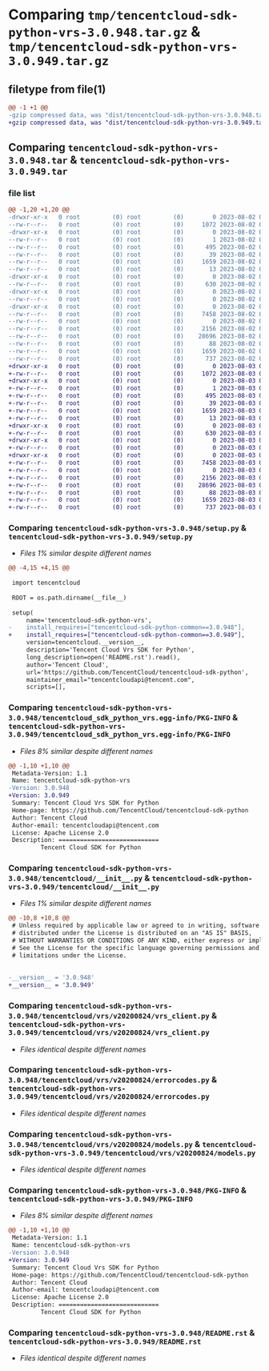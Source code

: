 # Comparing `tmp/tencentcloud-sdk-python-vrs-3.0.948.tar.gz` & `tmp/tencentcloud-sdk-python-vrs-3.0.949.tar.gz`

## filetype from file(1)

```diff
@@ -1 +1 @@
-gzip compressed data, was "dist/tencentcloud-sdk-python-vrs-3.0.948.tar", last modified: Wed Aug  2 00:41:33 2023, max compression
+gzip compressed data, was "dist/tencentcloud-sdk-python-vrs-3.0.949.tar", last modified: Thu Aug  3 00:38:31 2023, max compression
```

## Comparing `tencentcloud-sdk-python-vrs-3.0.948.tar` & `tencentcloud-sdk-python-vrs-3.0.949.tar`

### file list

```diff
@@ -1,20 +1,20 @@
-drwxr-xr-x   0 root         (0) root         (0)        0 2023-08-02 00:41:33.000000 tencentcloud-sdk-python-vrs-3.0.948/
--rw-r--r--   0 root         (0) root         (0)     1072 2023-08-02 00:41:33.000000 tencentcloud-sdk-python-vrs-3.0.948/setup.py
-drwxr-xr-x   0 root         (0) root         (0)        0 2023-08-02 00:41:33.000000 tencentcloud-sdk-python-vrs-3.0.948/tencentcloud_sdk_python_vrs.egg-info/
--rw-r--r--   0 root         (0) root         (0)        1 2023-08-02 00:41:33.000000 tencentcloud-sdk-python-vrs-3.0.948/tencentcloud_sdk_python_vrs.egg-info/dependency_links.txt
--rw-r--r--   0 root         (0) root         (0)      495 2023-08-02 00:41:33.000000 tencentcloud-sdk-python-vrs-3.0.948/tencentcloud_sdk_python_vrs.egg-info/SOURCES.txt
--rw-r--r--   0 root         (0) root         (0)       39 2023-08-02 00:41:33.000000 tencentcloud-sdk-python-vrs-3.0.948/tencentcloud_sdk_python_vrs.egg-info/requires.txt
--rw-r--r--   0 root         (0) root         (0)     1659 2023-08-02 00:41:33.000000 tencentcloud-sdk-python-vrs-3.0.948/tencentcloud_sdk_python_vrs.egg-info/PKG-INFO
--rw-r--r--   0 root         (0) root         (0)       13 2023-08-02 00:41:33.000000 tencentcloud-sdk-python-vrs-3.0.948/tencentcloud_sdk_python_vrs.egg-info/top_level.txt
-drwxr-xr-x   0 root         (0) root         (0)        0 2023-08-02 00:41:33.000000 tencentcloud-sdk-python-vrs-3.0.948/tencentcloud/
--rw-r--r--   0 root         (0) root         (0)      630 2023-08-02 00:41:33.000000 tencentcloud-sdk-python-vrs-3.0.948/tencentcloud/__init__.py
-drwxr-xr-x   0 root         (0) root         (0)        0 2023-08-02 00:41:33.000000 tencentcloud-sdk-python-vrs-3.0.948/tencentcloud/vrs/
--rw-r--r--   0 root         (0) root         (0)        0 2023-08-02 00:41:33.000000 tencentcloud-sdk-python-vrs-3.0.948/tencentcloud/vrs/__init__.py
-drwxr-xr-x   0 root         (0) root         (0)        0 2023-08-02 00:41:33.000000 tencentcloud-sdk-python-vrs-3.0.948/tencentcloud/vrs/v20200824/
--rw-r--r--   0 root         (0) root         (0)     7458 2023-08-02 00:41:33.000000 tencentcloud-sdk-python-vrs-3.0.948/tencentcloud/vrs/v20200824/vrs_client.py
--rw-r--r--   0 root         (0) root         (0)        0 2023-08-02 00:41:33.000000 tencentcloud-sdk-python-vrs-3.0.948/tencentcloud/vrs/v20200824/__init__.py
--rw-r--r--   0 root         (0) root         (0)     2156 2023-08-02 00:41:33.000000 tencentcloud-sdk-python-vrs-3.0.948/tencentcloud/vrs/v20200824/errorcodes.py
--rw-r--r--   0 root         (0) root         (0)    28696 2023-08-02 00:41:33.000000 tencentcloud-sdk-python-vrs-3.0.948/tencentcloud/vrs/v20200824/models.py
--rw-r--r--   0 root         (0) root         (0)       88 2023-08-02 00:41:33.000000 tencentcloud-sdk-python-vrs-3.0.948/setup.cfg
--rw-r--r--   0 root         (0) root         (0)     1659 2023-08-02 00:41:33.000000 tencentcloud-sdk-python-vrs-3.0.948/PKG-INFO
--rw-r--r--   0 root         (0) root         (0)      737 2023-08-02 00:41:33.000000 tencentcloud-sdk-python-vrs-3.0.948/README.rst
+drwxr-xr-x   0 root         (0) root         (0)        0 2023-08-03 00:38:31.000000 tencentcloud-sdk-python-vrs-3.0.949/
+-rw-r--r--   0 root         (0) root         (0)     1072 2023-08-03 00:38:31.000000 tencentcloud-sdk-python-vrs-3.0.949/setup.py
+drwxr-xr-x   0 root         (0) root         (0)        0 2023-08-03 00:38:31.000000 tencentcloud-sdk-python-vrs-3.0.949/tencentcloud_sdk_python_vrs.egg-info/
+-rw-r--r--   0 root         (0) root         (0)        1 2023-08-03 00:38:31.000000 tencentcloud-sdk-python-vrs-3.0.949/tencentcloud_sdk_python_vrs.egg-info/dependency_links.txt
+-rw-r--r--   0 root         (0) root         (0)      495 2023-08-03 00:38:31.000000 tencentcloud-sdk-python-vrs-3.0.949/tencentcloud_sdk_python_vrs.egg-info/SOURCES.txt
+-rw-r--r--   0 root         (0) root         (0)       39 2023-08-03 00:38:31.000000 tencentcloud-sdk-python-vrs-3.0.949/tencentcloud_sdk_python_vrs.egg-info/requires.txt
+-rw-r--r--   0 root         (0) root         (0)     1659 2023-08-03 00:38:31.000000 tencentcloud-sdk-python-vrs-3.0.949/tencentcloud_sdk_python_vrs.egg-info/PKG-INFO
+-rw-r--r--   0 root         (0) root         (0)       13 2023-08-03 00:38:31.000000 tencentcloud-sdk-python-vrs-3.0.949/tencentcloud_sdk_python_vrs.egg-info/top_level.txt
+drwxr-xr-x   0 root         (0) root         (0)        0 2023-08-03 00:38:31.000000 tencentcloud-sdk-python-vrs-3.0.949/tencentcloud/
+-rw-r--r--   0 root         (0) root         (0)      630 2023-08-03 00:38:31.000000 tencentcloud-sdk-python-vrs-3.0.949/tencentcloud/__init__.py
+drwxr-xr-x   0 root         (0) root         (0)        0 2023-08-03 00:38:31.000000 tencentcloud-sdk-python-vrs-3.0.949/tencentcloud/vrs/
+-rw-r--r--   0 root         (0) root         (0)        0 2023-08-03 00:38:31.000000 tencentcloud-sdk-python-vrs-3.0.949/tencentcloud/vrs/__init__.py
+drwxr-xr-x   0 root         (0) root         (0)        0 2023-08-03 00:38:31.000000 tencentcloud-sdk-python-vrs-3.0.949/tencentcloud/vrs/v20200824/
+-rw-r--r--   0 root         (0) root         (0)     7458 2023-08-03 00:38:31.000000 tencentcloud-sdk-python-vrs-3.0.949/tencentcloud/vrs/v20200824/vrs_client.py
+-rw-r--r--   0 root         (0) root         (0)        0 2023-08-03 00:38:31.000000 tencentcloud-sdk-python-vrs-3.0.949/tencentcloud/vrs/v20200824/__init__.py
+-rw-r--r--   0 root         (0) root         (0)     2156 2023-08-03 00:38:31.000000 tencentcloud-sdk-python-vrs-3.0.949/tencentcloud/vrs/v20200824/errorcodes.py
+-rw-r--r--   0 root         (0) root         (0)    28696 2023-08-03 00:38:31.000000 tencentcloud-sdk-python-vrs-3.0.949/tencentcloud/vrs/v20200824/models.py
+-rw-r--r--   0 root         (0) root         (0)       88 2023-08-03 00:38:31.000000 tencentcloud-sdk-python-vrs-3.0.949/setup.cfg
+-rw-r--r--   0 root         (0) root         (0)     1659 2023-08-03 00:38:31.000000 tencentcloud-sdk-python-vrs-3.0.949/PKG-INFO
+-rw-r--r--   0 root         (0) root         (0)      737 2023-08-03 00:38:31.000000 tencentcloud-sdk-python-vrs-3.0.949/README.rst
```

### Comparing `tencentcloud-sdk-python-vrs-3.0.948/setup.py` & `tencentcloud-sdk-python-vrs-3.0.949/setup.py`

 * *Files 1% similar despite different names*

```diff
@@ -4,15 +4,15 @@
 
 import tencentcloud
 
 ROOT = os.path.dirname(__file__)
 
 setup(
     name='tencentcloud-sdk-python-vrs',
-    install_requires=["tencentcloud-sdk-python-common==3.0.948"],
+    install_requires=["tencentcloud-sdk-python-common==3.0.949"],
     version=tencentcloud.__version__,
     description='Tencent Cloud Vrs SDK for Python',
     long_description=open('README.rst').read(),
     author='Tencent Cloud',
     url='https://github.com/TencentCloud/tencentcloud-sdk-python',
     maintainer_email="tencentcloudapi@tencent.com",
     scripts=[],
```

### Comparing `tencentcloud-sdk-python-vrs-3.0.948/tencentcloud_sdk_python_vrs.egg-info/PKG-INFO` & `tencentcloud-sdk-python-vrs-3.0.949/tencentcloud_sdk_python_vrs.egg-info/PKG-INFO`

 * *Files 8% similar despite different names*

```diff
@@ -1,10 +1,10 @@
 Metadata-Version: 1.1
 Name: tencentcloud-sdk-python-vrs
-Version: 3.0.948
+Version: 3.0.949
 Summary: Tencent Cloud Vrs SDK for Python
 Home-page: https://github.com/TencentCloud/tencentcloud-sdk-python
 Author: Tencent Cloud
 Author-email: tencentcloudapi@tencent.com
 License: Apache License 2.0
 Description: ============================
         Tencent Cloud SDK for Python
```

### Comparing `tencentcloud-sdk-python-vrs-3.0.948/tencentcloud/__init__.py` & `tencentcloud-sdk-python-vrs-3.0.949/tencentcloud/__init__.py`

 * *Files 1% similar despite different names*

```diff
@@ -10,8 +10,8 @@
 # Unless required by applicable law or agreed to in writing, software
 # distributed under the License is distributed on an "AS IS" BASIS,
 # WITHOUT WARRANTIES OR CONDITIONS OF ANY KIND, either express or implied.
 # See the License for the specific language governing permissions and
 # limitations under the License.
 
 
-__version__ = '3.0.948'
+__version__ = '3.0.949'
```

### Comparing `tencentcloud-sdk-python-vrs-3.0.948/tencentcloud/vrs/v20200824/vrs_client.py` & `tencentcloud-sdk-python-vrs-3.0.949/tencentcloud/vrs/v20200824/vrs_client.py`

 * *Files identical despite different names*

### Comparing `tencentcloud-sdk-python-vrs-3.0.948/tencentcloud/vrs/v20200824/errorcodes.py` & `tencentcloud-sdk-python-vrs-3.0.949/tencentcloud/vrs/v20200824/errorcodes.py`

 * *Files identical despite different names*

### Comparing `tencentcloud-sdk-python-vrs-3.0.948/tencentcloud/vrs/v20200824/models.py` & `tencentcloud-sdk-python-vrs-3.0.949/tencentcloud/vrs/v20200824/models.py`

 * *Files identical despite different names*

### Comparing `tencentcloud-sdk-python-vrs-3.0.948/PKG-INFO` & `tencentcloud-sdk-python-vrs-3.0.949/PKG-INFO`

 * *Files 8% similar despite different names*

```diff
@@ -1,10 +1,10 @@
 Metadata-Version: 1.1
 Name: tencentcloud-sdk-python-vrs
-Version: 3.0.948
+Version: 3.0.949
 Summary: Tencent Cloud Vrs SDK for Python
 Home-page: https://github.com/TencentCloud/tencentcloud-sdk-python
 Author: Tencent Cloud
 Author-email: tencentcloudapi@tencent.com
 License: Apache License 2.0
 Description: ============================
         Tencent Cloud SDK for Python
```

### Comparing `tencentcloud-sdk-python-vrs-3.0.948/README.rst` & `tencentcloud-sdk-python-vrs-3.0.949/README.rst`

 * *Files identical despite different names*

